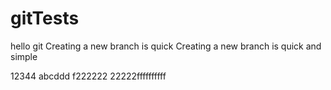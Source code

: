 # gitTests
hello git
Creating a new branch is quick
Creating a new branch is quick and simple


12344
abcddd
f222222
22222ffffffffff
